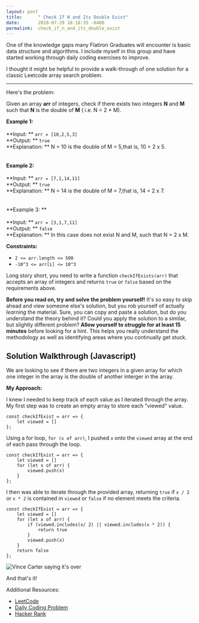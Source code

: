 ```yaml
---
layout: post
title:      " Check If N and Its Double Exist"
date:       2020-07-29 18:18:35 -0400
permalink:  check_if_n_and_its_double_exist
---
```



One of the knowledge gaps many Flatiron Graduates will encounter is basic data structure and algorithms.  I include myself in this group and have started working through daily coding exercises to improve.

I thought it might be helpful to provide a walk-through of one solution for a classic Leetcode array search problem.  

------------------------------

Here's the problem:

Given an array **arr** of integers, check if there exists two integers **N** and **M** such that **N** is the double of **M** ( i.e. N = 2 * M).

**Example 1:**<br><br>
**Input: ** ```arr = [10,2,5,3]```<br>
**Output: ** ```true```<br>
**Explanation: ** N = 10 is the double of M = 5,that is, 10 = 2 x 5.
<br><br><br>
**Example 2:**<br><br>
**Input: ** ```arr = [7,1,14,11]```<br>
**Output: ** ```true```<br>
**Explanation: ** N = 14 is the double of M = 7,that is, 14 = 2 x 7.
<br><br><br>
**Example 3: **<br><br>
**Input: ** ```arr = [3,1,7,11]```<br>
**Output: ** ```false```<br>
**Explanation: ** In this case does not exist N and M, such that N = 2 x M.

**Constraints:**
* ```2 <= arr.length <= 500```
* ```-10^3 <= arr[i] <= 10^3```

Long story short, you need to write a function ```checkIfExists(arr)``` that accepts an array of integers and returns ``true`` or ```false``` based on the requirements above.

**Before you read on, try and solve the problem yourself!**  It's so easy to skip ahead and view someone else's solution, but you rob yourself of actually *learning* the material.  Sure, you can copy and paste a solution, but do you understand the theory behind it?  Could you apply the solution to a similar, but slightly different problem?  **Allow yourself to struggle for at least 15 minutes** before looking for a hint.  This helps you really understand the methodology as well as identifying areas where you continually get stuck.  

## Solution Walkthrough (Javascript)

We are looking to see if there are two integers in a given array for which one integer in the array is the double of another interger in the array.  

**My Approach:**

I knew I needed to keep track of each value as I iterated through the array.  My first step was to create an empty array to store each "viewed" value.

```
const checkIfExist = arr => {
    let viewed = []
};
```


Using a for loop,  ``for (x of arr)``, I pushed ``x`` onto the ``viewed`` array at the end of each pass through the loop.

```
const checkIfExist = arr => {
    let viewed = []
    for (let x of arr) {
        viewed.push(x)
    }
};
```

I then was able to iterate through the provided array, returning ``true`` if ``x / 2`` or ``x * 2`` is contained in ``viewed`` or  ``false`` if no element meets the criteria.  


```
const checkIfExist = arr => {
    let viewed = []
    for (let x of arr) {
        if (viewed.includes(x/ 2) || viewed.includes(x * 2)) {
            return true
        }
        viewed.push(x)
    }
    return false
};

```

![Vince Carter saying it's over](https://media.giphy.com/media/l0ErLeqamV3UOARsA/giphy.gif)

And that's it!

Additional Resources:
* [LeetCode](https://leetcode.com/)
* [Daily Coding Problem](https://dailycodingproblem.com/)
* [Hacker Rank](http://hackerrank.com)





















